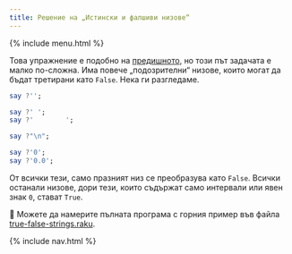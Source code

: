 ```yaml
---
title: Решение на „Истински и фалшиви низове“
---
```


{% include menu.html %}

Това упражнение е подобно на [предишното](../../true-false-numbers), но този път задачата е малко по-сложна. Има повече „подозрителни“ низове, които могат да бъдат третирани като `False`. Нека ги разгледаме.

```raku
say ?'';

say ?' ';
say ?'        ';

say ?"\n";

say ?'0';
say ?'0.0';
```

От всички тези, само празният низ се преобразува като `False`. Всички останали низове, дори тези, които съдържат само интервали или явен знак `0`, стават `True`.

🦋 Можете да намерите пълната програма с горния пример във файла [true-false-strings.raku](https://github.com/ash/raku-course/blob/master/exercises/coercion/true-false-strings.raku).

{% include nav.html %}